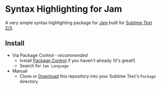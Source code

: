 # Syntax Highlighting for Jam

A very simple syntax highlighting package for [Jam](http://lets-jam.org) built
for [Sublime Text 2/3](http://www.sublimetext.com/).

## Install

- Via Package Control - *recommended*
    - Install [Package Control](https://packagecontrol.io/) if you haven't
      already (It's great!)
    - Search for `Jam Language`
- Manual
    - Clone or [Download](https://github.com/BenjaminSchaaf/jam-sublime-syntax/archive/master.zip)
      this repository into your Sublime Text's `Package` directory
